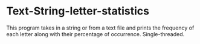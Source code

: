 # Text-String-letter-statistics
This program takes in a string or from a text file and prints the frequency of each letter along with their percentage of occurrence.
Single-threaded.
